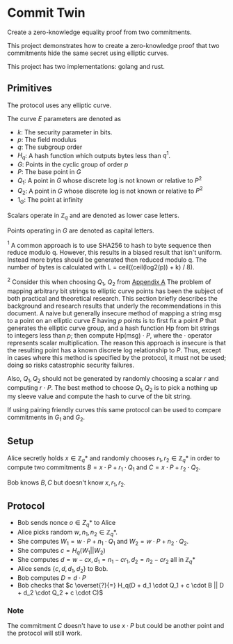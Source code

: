 <link rel="stylesheet" href="https://cdnjs.cloudflare.com/ajax/libs/KaTeX/0.5.1/katex.min.css">
<link rel="stylesheet" href="https://cdn.jsdelivr.net/github-markdown-css/2.2.1/github-markdown.css"/>

# Commit Twin
Create a zero-knowledge equality proof from two commitments.

This project demonstrates how to create a zero-knowledge proof that two commitments hide the same secret using elliptic curves.

This project has two implementations: golang and rust.

## Primitives

The protocol uses any elliptic curve.

The curve $E$ parameters are denoted as

- $k$: The security parameter in bits.
- $p$: The field modulus
- $q$: The subgroup order
- $H_q$: A hash function which outputs bytes less than $q^1$.
- $G$: Points in the cyclic group of order $p$
- $P$: The base point in $G$
- $Q_1$: A point in $G$ whose discrete log is not known or relative to $P^{2}$
- $Q_2$: A point in $G$ whose discrete log is not known or relative to $P^{2}$
- $1_G$: The point at infinity

Scalars operate in $\mathbb{Z}_q$ and are denoted as lower case letters.

Points operating in $G$ are denoted as capital letters. 


$^1$ A common approach is to use SHA256 to hash to byte sequence then reduce modulo q. However, this results in a biased result that isn't uniform. Instead more bytes should be generated then reduced modulo q. The number of bytes is calculated with L = ceil((ceil(log2(p)) + k) / 8).

$^{2}$ Consider this when choosing $Q_1$, $Q_2$ from [Appendix A](https://datatracker.ietf.org/doc/draft-irtf-cfrg-hash-to-curve/) The problem of mapping arbitrary bit strings to elliptic curve points has been the subject of both practical and theoretical research. This section briefly describes the background and research results that underly the recommendations in this document.  A naive but generally insecure method of mapping a string msg to a point on an elliptic curve $E$ having $p$ points is to first fix a point $P$ that generates the elliptic curve group, and a hash function Hp from bit strings to integers less than $p$; then compute Hp(msg) $\cdot$ $P$, where the $\cdot$ operator represents scalar multiplication.  The reason this approach is insecure is that the resulting point has a known discrete log relationship to $P$.  Thus, except in cases where this method is specified by the protocol, it must not be used; doing so risks catastrophic security failures.
   
Also, $Q_1, Q_2$ should not be generated by randomly choosing a scalar $r$ and computing $r$ $\cdot$ $P$. The best method to choose $Q_1, Q_2$ is to pick a nothing up my sleeve value and compute the hash to curve of the bit string.

If using pairing friendly curves this same protocol can be used to compare commitments in $G_1$ and $G_2$.

## Setup

Alice secretly holds $x \in \mathbb{Z}_q*$ and randomly chooses $r_1, r_2 \in \mathbb{Z}_q$* in order to compute two commitments $B = x \cdot P + r_1 \cdot Q_1$ and $C = x \cdot P + r_2 \cdot Q_2$.

Bob knows $B, C$ but doesn't know $x, r_1, r_2$.

## Protocol

- Bob sends nonce $o \in Z_q$* to Alice
- Alice picks random $w, n_1, n_2 \in \mathbb{Z}_q$*.
- She computes $W_1 = w \cdot P + n_1 \cdot Q_1$ and $W_2 = w \cdot P + n_2 \cdot Q_2$.
- She computes $c = H_q(W_1 || W_2)$
- She computes $d = w - cx, d_1 = n_1 - c r_1, d_2 = n_2 - c r_2$ all in $\mathbb{Z}_q*$
- Alice sends $\{c, d, d_1, d_2\}$ to Bob.
- Bob computes $D = d \cdot P$
- Bob checks that $c \overset{?}{=} H_q(D + d_1 \cdot Q_1 + c \cdot B || D + d_2 \cdot Q_2 + c \cdot C)$

### Note

The commitment $C$ doesn't have to use $x \cdot P$ but could be another point and the protocol will still work.
